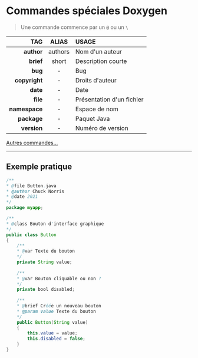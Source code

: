 # Commandes spéciales Doxygen

> Une commande commence par un `@` ou un `\`

|TAG|ALIAS|USAGE|
|--:|:--:|:--|
|**author**|authors|Nom d'un auteur|
|**brief**|short|Description courte|
|**bug**|-|Bug|
|**copyright**|-|Droits d'auteur|
|**date**|-|Date|
|**file**|-|Présentation d'un fichier|
|**namespace**|-|Espace de nom|
|**package**|-|Paquet Java|
|**version**|-|Numéro de version|

[Autres commandes...](https://www.doxygen.nl/manual/commands.html)

---

## Exemple pratique

```java
/**
* @file Button.java
* @author Chuck Norris
* @date 2021
*/
package myapp;

/**
* @class Bouton d'interface graphique
*/
public class Button
{
	/**
	* @var Texte du bouton
	*/
	private String value;
	
	/**
	* @var Bouton cliquable ou non ?
	*/
	private bool disabled;
	
	/**
	* @brief Créée un nouveau bouton
	* @param value Texte du bouton
	*/
	public Button(String value)
	{
		this.value = value;
		this.disabled = false;
	}
}
```
